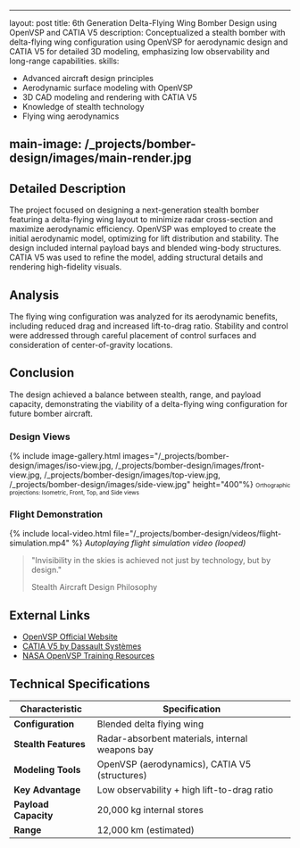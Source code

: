 
---
layout: post
title: 6th Generation Delta-Flying Wing Bomber Design using OpenVSP and CATIA V5
description: Conceptualized a stealth bomber with delta-flying wing configuration using OpenVSP for aerodynamic design and CATIA V5 for detailed 3D modeling, emphasizing low observability and long-range capabilities.
skills: 
  - Advanced aircraft design principles
  - Aerodynamic surface modeling with OpenVSP
  - 3D CAD modeling and rendering with CATIA V5
  - Knowledge of stealth technology
  - Flying wing aerodynamics

main-image: /_projects/bomber-design/images/main-render.jpg
---

## Detailed Description
The project focused on designing a next-generation stealth bomber featuring a delta-flying wing layout to minimize radar cross-section and maximize aerodynamic efficiency. OpenVSP was employed to create the initial aerodynamic model, optimizing for lift distribution and stability. The design included internal payload bays and blended wing-body structures. CATIA V5 was used to refine the model, adding structural details and rendering high-fidelity visuals.

## Analysis
The flying wing configuration was analyzed for its aerodynamic benefits, including reduced drag and increased lift-to-drag ratio. Stability and control were addressed through careful placement of control surfaces and consideration of center-of-gravity locations.

## Conclusion
The design achieved a balance between stealth, range, and payload capacity, demonstrating the viability of a delta-flying wing configuration for future bomber aircraft.

### Design Views
{% include image-gallery.html images="/_projects/bomber-design/images/iso-view.jpg, /_projects/bomber-design/images/front-view.jpg, /_projects/bomber-design/images/top-view.jpg, /_projects/bomber-design/images/side-view.jpg" height="400"%}
<span style="font-size: 10px">Orthographic projections: Isometric, Front, Top, and Side views</span>  

### Flight Demonstration
{% include local-video.html file="/_projects/bomber-design/videos/flight-simulation.mp4" %}
*Autoplaying flight simulation video (looped)*

> "Invisibility in the skies is achieved not just by technology, but by design."
> <footer>Stealth Aircraft Design Philosophy</footer>

## External Links
- [OpenVSP Official Website](https://openvsp.org/)
- [CATIA V5 by Dassault Systèmes](https://www.3ds.com/products-services/catia/)
- [NASA OpenVSP Training Resources](https://vspu.larc.nasa.gov/)

## Technical Specifications
| Characteristic | Specification |
|----------------|---------------|
| **Configuration** | Blended delta flying wing |
| **Stealth Features** | Radar-absorbent materials, internal weapons bay |
| **Modeling Tools** | OpenVSP (aerodynamics), CATIA V5 (structures) |
| **Key Advantage** | Low observability + high lift-to-drag ratio |
| **Payload Capacity** | 20,000 kg internal stores |
| **Range** | 12,000 km (estimated) |
